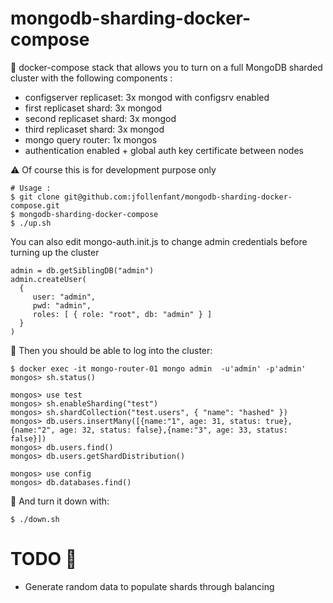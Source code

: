 # mongodb-sharding-docker-compose

:whale: docker-compose stack that allows you to turn on a full MongoDB sharded cluster with the following components :

 * configserver replicaset: 3x mongod with configsrv enabled 
 * first replicaset shard: 3x mongod 
 * second replicaset shard: 3x mongod
 * third replicaset shard: 3x mongod
 * mongo query router: 1x mongos
 * authentication enabled + global auth key certificate between nodes

:warning: Of course this is for development purpose only  

    # Usage :
    $ git clone git@github.com:jfollenfant/mongodb-sharding-docker-compose.git
    $ mongodb-sharding-docker-compose
    $ ./up.sh
    
    
You can also edit mongo-auth.init.js to change admin credentials before turning up the cluster

    admin = db.getSiblingDB("admin")
    admin.createUser(
      {
         user: "admin",
         pwd: "admin",
         roles: [ { role: "root", db: "admin" } ] 
      }
    )

:tropical_drink: Then you should be able to log into the cluster:

    $ docker exec -it mongo-router-01 mongo admin  -u'admin' -p'admin'
    mongos> sh.status()
    
```mongo
mongos> use test
mongos> sh.enableSharding("test")
mongos> sh.shardCollection("test.users", { "name": "hashed" })
mongos> db.users.insertMany([{name:"1", age: 31, status: true},{name:"2", age: 32, status: false},{name:"3", age: 33, status: false}])
mongos> db.users.find()
mongos> db.users.getShardDistribution()

mongos> use config
mongos> db.databases.find()
```


:beer: And turn it down with:

    $ ./down.sh
    
    
# TODO :construction:
   
- Generate random data to populate shards through balancing 
  